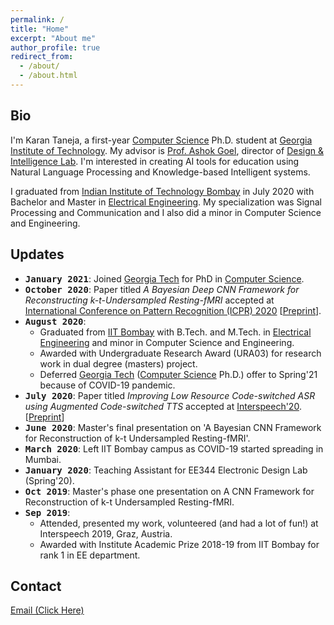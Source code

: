 ```yaml
---
permalink: /
title: "Home"
excerpt: "About me"
author_profile: true
redirect_from: 
  - /about/
  - /about.html
---
```


Bio
------

I'm Karan Taneja, a first-year [Computer Science](https://www.cc.gatech.edu/) Ph.D. student at [Georgia Institute of Technology](https://www.gatech.edu/). My advisor is [Prof. Ashok Goel](https://dilab.gatech.edu/ashok-k-goel/), director of [Design & Intelligence Lab](https://dilab.gatech.edu/). I'm interested in creating AI tools for education using Natural Language Processing and Knowledge-based Intelligent systems. 

I graduated from [Indian Institute of Technology Bombay](http://www.iitb.ac.in/) in July 2020 with Bachelor and Master in [Electrical Engineering](https://www.ee.iitb.ac.in). My specialization was Signal Processing and Communication and I also did a minor in Computer Science and Engineering. 

Updates
------

- <tt><b>January 2021</b></tt>: Joined [Georgia Tech](https://www.gatech.edu/) for PhD in [Computer Science](https://www.cc.gatech.edu/).
- <tt><b>October 2020</b></tt>: Paper titled <em>A Bayesian Deep CNN Framework for Reconstructing k-t-Undersampled Resting-fMRI</em> accepted at [International Conference on Pattern Recognition (ICPR) 2020](https://www.micc.unifi.it/icpr2020/) [[Preprint](/files/fmri2020-preprint.pdf)].
- <tt><b>August 2020</b></tt>: 
  - Graduated from [IIT Bombay](http://www.iitb.ac.in/) with B.Tech. and M.Tech. in [Electrical Engineering](https://www.ee.iitb.ac.in/) and minor in Computer Science and Engineering.
  - Awarded with Undergraduate Research Award (URA03) for research work in dual degree (masters) project.
  - Deferred [Georgia Tech](https://www.gatech.edu/) ([Computer Science](https://www.cc.gatech.edu/) Ph.D.) offer to Spring'21 because of COVID-19 pandemic.      
- <tt><b>July 2020</b></tt>: Paper titled <em>Improving Low Resource Code-switched ASR using Augmented Code-switched TTS</em> accepted at [Interspeech'20](http://www.interspeech2020.org/). [[Preprint](https://arxiv.org/pdf/2010.05549.pdf)]  
- <tt><b>June 2020</b></tt>: Master's final presentation on 'A Bayesian CNN Framework for Reconstruction of k-t Undersampled Resting-fMRI'.  
- <tt><b>March 2020</b></tt>: Left IIT Bombay campus as COVID-19 started spreading in Mumbai.  
- <tt><b>January 2020</b></tt>: Teaching Assistant for EE344 Electronic Design Lab (Spring'20).  
- <tt><b>Oct 2019</b></tt>: Master's phase one presentation on A CNN Framework for Reconstruction of k-t Undersampled Resting-fMRI.  
- <tt><b>Sep 2019</b></tt>: 
  - Attended, presented my work, volunteered (and had a lot of fun!) at Interspeech 2019, Graz, Austria.  
  - Awarded with Institute Academic Prize 2018-19 from IIT Bombay for rank 1 in EE department.  
<!-- - <tt><b>Aug 2019</b></tt>: Teaching Assistant for EE223 Data Analysis and Interpretation (Autumn'19).   -->
<!-- - <tt><b>Jul 2019</b></tt>: Awarded with [ISCA ](https://www.isca-speech.org/) Travel Grant for attending Interspeech 2019.   -->
<!-- - <tt><b>Jun 2019</b></tt>: Paper accepted at [Interspeech'19](https://www.interspeech2019.org/). [[Paper](https://www.isca-speech.org/archive/Interspeech_2019/abstracts/1959.html)]   -->
<!-- - <tt><b>May 2019</b></tt>: Teaching Assistant for EE223 Data Analysis and Interpretation (Summer'19).   -->

Contact
------

<a href="javascript:location='mailto:\u006b\u0074\u0061\u006e\u0065\u006a\u0061\u0036\u0040\u0067\u0061\u0074\u0065\u0063\u0068\u002e\u0065\u0064\u0075';void 0">Email (Click Here)</a>

<!-- ======
% Here --> 
